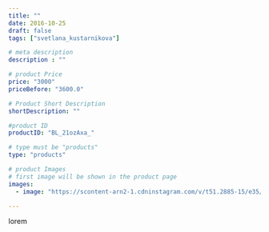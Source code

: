 ```yaml
---
title: ""
date: 2016-10-25
draft: false
tags: ["svetlana_kustarnikova"]

# meta description
description : ""

# product Price
price: "3000"
priceBefore: "3600.0"

# Product Short Description
shortDescription: ""

#product ID
productID: "BL_21ozAxa_"

# type must be "products"
type: "products"

# product Images
# first image will be shown in the product page
images:
  - image: "https://scontent-arn2-1.cdninstagram.com/v/t51.2885-15/e35/14717340_361553840855493_7180601770295427072_n.jpg?tp=1&_nc_ht=scontent-arn2-1.cdninstagram.com&_nc_cat=109&_nc_ohc=oFJIMGhUmIYAX8ajC2p&ccb=7-4&oh=5db9685548eac10a3b09a17240c0961a&oe=608274E7&ig_cache_key=MTM2OTA1Mzk5MjE5MzMwMDE1OQ%3D%3D.2-ccb7-4"

---
```

lorem
